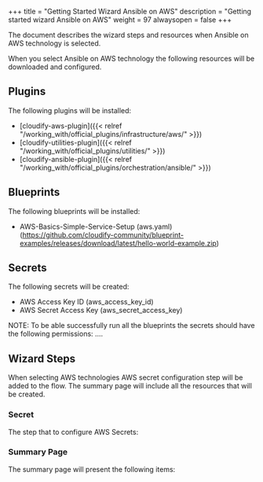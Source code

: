 +++
title = "Getting Started Wizard Ansible on AWS"
description = "Getting started wizard Ansible on AWS"
weight = 97
alwaysopen = false
+++

The document describes the wizard steps and resources when Ansible on AWS technology is selected.

When you select Ansible on AWS technology the following resources will be downloaded and configured.

## Plugins

The following plugins will be installed:
- [cloudify-aws-plugin]({{< relref "/working_with/official_plugins/infrastructure/aws/" >}})
- [cloudify-utilities-plugin]({{< relref "/working_with/official_plugins/utilities/" >}})
- [cloudify-ansible-plugin]({{< relref "/working_with/official_plugins/orchestration/ansible/" >}})


## Blueprints

The following blueprints will be installed:
- AWS-Basics-Simple-Service-Setup (aws.yaml) (https://github.com/cloudify-community/blueprint-examples/releases/download/latest/hello-world-example.zip)

## Secrets

The following secrets will be created:

- AWS Access Key ID (aws_access_key_id)
- AWS Secret Access Key (aws_secret_access_key)

NOTE: To be able successfully run all the blueprints the secrets should have the following permissions:
....

## Wizard Steps

When selecting AWS technologies AWS secret configuration step will be added to the flow. The summary page will include all the resources that will be created.
 
### Secret

The step that to configure AWS Secrets:


### Summary Page

The summary page will present the following items:
